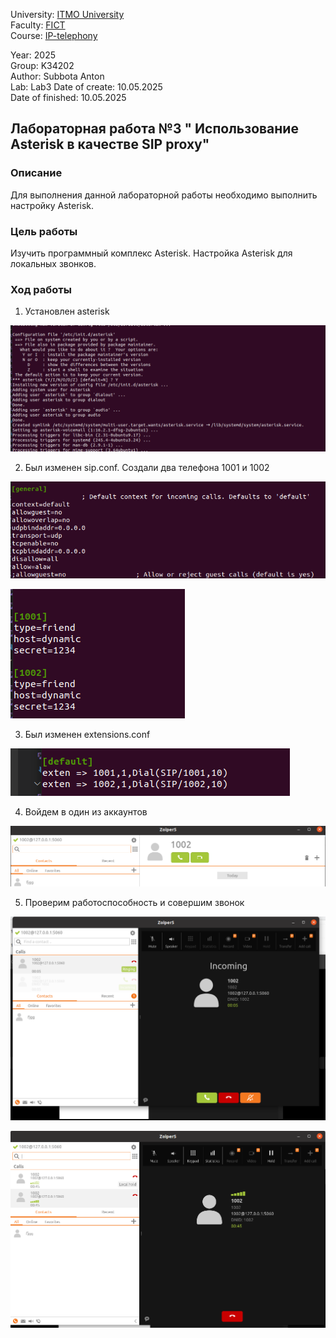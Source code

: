 University: [ITMO University](https://itmo.ru/ru/)  
Faculty: [FICT](https://fict.itmo.ru)  
Course: [IP-telephony](https://github.com/itmo-ict-faculty/ip-telephony)

Year: 2025  
Group: K34202  
Author: Subbota Anton  
Lab: Lab3
Date of create: 10.05.2025  
Date of finished: 10.05.2025 


## Лабораторная работа №3 " Использование Asterisk в качестве SIP proxy"

### Описание
Для выполнения данной лабораторной работы необходимо выполнить настройку Asterisk.

### Цель работы
Изучить программный комплекс Asterisk. Настройка Asterisk для локальных звонков.


### Ход работы

1. Установлен asterisk

![alt text](<Screenshot from 2025-04-17 21-07-24-1.png>)

2. Был изменен sip.conf. Создали два телефона 1001 и 1002

![alt text](<Screenshot from 2025-04-17 21-11-36.png>)


![alt text](<Screenshot from 2025-04-17 21-11-15.png>)

3. Был изменен extensions.conf

![alt text](<Screenshot from 2025-04-17 21-13-32.png>)


4. Войдем в один из аккаунтов

![alt text](<Screenshot from 2025-04-17 21-15-30.png>)

5. Проверим работоспособность и совершим звонок

![alt text](<Screenshot from 2025-04-17 21-17-29.png>)

![alt text](<Screenshot from 2025-04-17 21-17-17.png>)
